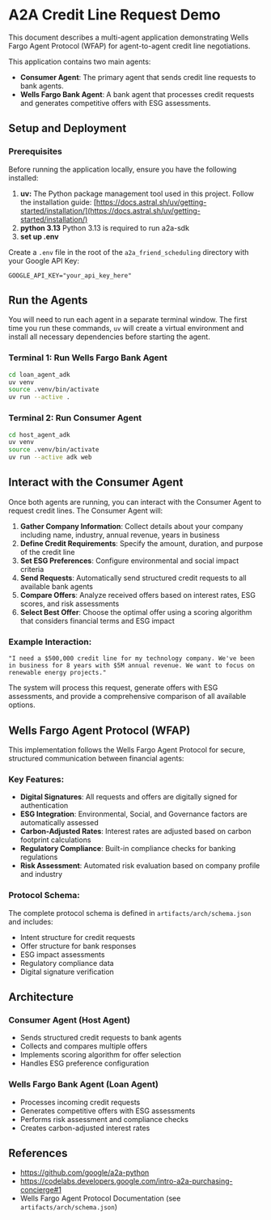 # A2A Credit Line Request Demo
This document describes a multi-agent application demonstrating Wells Fargo Agent Protocol (WFAP) for agent-to-agent credit line negotiations.

This application contains two main agents:
*   **Consumer Agent**: The primary agent that sends credit line requests to bank agents.
*   **Wells Fargo Bank Agent**: A bank agent that processes credit requests and generates competitive offers with ESG assessments.

## Setup and Deployment

### Prerequisites

Before running the application locally, ensure you have the following installed:

1. **uv:** The Python package management tool used in this project. Follow the installation guide: [https://docs.astral.sh/uv/getting-started/installation/](https://docs.astral.sh/uv/getting-started/installation/)
2. **python 3.13** Python 3.13 is required to run a2a-sdk 
3. **set up .env** 

Create a `.env` file in the root of the `a2a_friend_scheduling` directory with your Google API Key:
```
GOOGLE_API_KEY="your_api_key_here" 
```

## Run the Agents

You will need to run each agent in a separate terminal window. The first time you run these commands, `uv` will create a virtual environment and install all necessary dependencies before starting the agent.

### Terminal 1: Run Wells Fargo Bank Agent
```bash
cd loan_agent_adk
uv venv
source .venv/bin/activate
uv run --active .
```

### Terminal 2: Run Consumer Agent
```bash
cd host_agent_adk
uv venv
source .venv/bin/activate
uv run --active adk web      
```

## Interact with the Consumer Agent

Once both agents are running, you can interact with the Consumer Agent to request credit lines. The Consumer Agent will:

1. **Gather Company Information**: Collect details about your company including name, industry, annual revenue, years in business
2. **Define Credit Requirements**: Specify the amount, duration, and purpose of the credit line
3. **Set ESG Preferences**: Configure environmental and social impact criteria
4. **Send Requests**: Automatically send structured credit requests to all available bank agents
5. **Compare Offers**: Analyze received offers based on interest rates, ESG scores, and risk assessments
6. **Select Best Offer**: Choose the optimal offer using a scoring algorithm that considers financial terms and ESG impact

### Example Interaction:
```
"I need a $500,000 credit line for my technology company. We've been in business for 8 years with $5M annual revenue. We want to focus on renewable energy projects."
```

The system will process this request, generate offers with ESG assessments, and provide a comprehensive comparison of all available options.

## Wells Fargo Agent Protocol (WFAP)

This implementation follows the Wells Fargo Agent Protocol for secure, structured communication between financial agents:

### Key Features:
- **Digital Signatures**: All requests and offers are digitally signed for authentication
- **ESG Integration**: Environmental, Social, and Governance factors are automatically assessed
- **Carbon-Adjusted Rates**: Interest rates are adjusted based on carbon footprint calculations
- **Regulatory Compliance**: Built-in compliance checks for banking regulations
- **Risk Assessment**: Automated risk evaluation based on company profile and industry

### Protocol Schema:
The complete protocol schema is defined in `artifacts/arch/schema.json` and includes:
- Intent structure for credit requests
- Offer structure for bank responses
- ESG impact assessments
- Regulatory compliance data
- Digital signature verification

## Architecture

### Consumer Agent (Host Agent)
- Sends structured credit requests to bank agents
- Collects and compares multiple offers
- Implements scoring algorithm for offer selection
- Handles ESG preference configuration

### Wells Fargo Bank Agent (Loan Agent)
- Processes incoming credit requests
- Generates competitive offers with ESG assessments
- Performs risk assessment and compliance checks
- Creates carbon-adjusted interest rates

## References
- https://github.com/google/a2a-python
- https://codelabs.developers.google.com/intro-a2a-purchasing-concierge#1
- Wells Fargo Agent Protocol Documentation (see `artifacts/arch/schema.json`)
